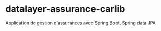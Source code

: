 # datalayer-assurance-carlib

Application de gestion d'assurances avec Spring Boot, Spring data JPA
